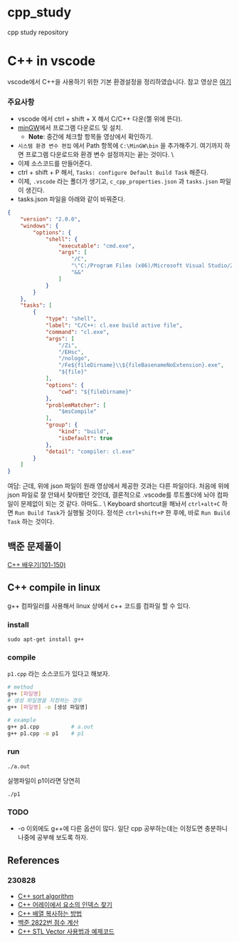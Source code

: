 # cpp_study
cpp study repository

# C++ in vscode
vscode에서 C++을 사용하기 위한 기본 환경설정을 정리하였습니다.
참고 영상은 [여기](https://www.youtube.com/watch?v=3-PD_AUSOLM&t=1s)

### 주요사항
* vscode 에서 ctrl + shift + X 해서 C/C++ 다운(젤 위에 뜬다).
* [minGW](https://sourceforge.net/projects/mingw/)에서 프로그램 다운로드 및 설치.
    * **Note**: 중간에 체크할 항목들 영상에서 확인하기. 
* `시스템 환경 변수 편집` 에서 Path 항목에 `C:\MinGW\bin` 을 추가해주기.
여기까지 하면 프로그램 다운로드와 환경 변수 설정까지는 끝는 것이다. \
* 이제 소스코드를 만들어준다.
* ctrl + shift + P 해서, `Tasks: configure Default Build Task` 해준다. 
* 이제, `.vscode` 라는 폴더가 생기고, `c_cpp_properties.json` 과 `tasks.json` 파일이 생긴다. 
* tasks.json 파일을 아래와 같이 바꿔준다.
```json
{
	"version": "2.0.0",
	"windows": {
        "options": {
            "shell": {
                "executable": "cmd.exe",
                "args": [
                    "/C",
                    "\"C:/Program Files (x86)/Microsoft Visual Studio/2019/Enterprise/Common7/Tools/VsDevCmd.bat\"",
                    "&&"
                ]
            }
        }
    },
	"tasks": [
		{
			"type": "shell",
			"label": "C/C++: cl.exe build active file",
			"command": "cl.exe",
			"args": [
				"/Zi",
				"/EHsc",
				"/nologo",
				"/Fe${fileDirname}\\${fileBasenameNoExtension}.exe",
				"${file}"
			],
			"options": {
				"cwd": "${fileDirname}"
			},
			"problemMatcher": [
				"$msCompile"
			],
			"group": {
				"kind": "build",
				"isDefault": true
			},
			"detail": "compiler: cl.exe"
		}
	]
}
```
여담: 근데, 위에 json 파일이 원래 영상에서 제공한 것과는 다른 파일이다. 처음에 위에 json 파일로 잘 안돼서 찾아봤던 것인데, 결론적으로 .vscode를 루트폴더에 놔야 컴파일이 문제없이 되는 것 같다. 아마도.. \ 
Keyboard shortcut을 해놔서 `ctrl+alt+C` 하면 `Run Build Task`가 실행될 것이다. 정석은 `ctrl+shift+P` 한 후에, 바로 `Run Build Task` 하는 것이다.

## 백준 문제풀이
[C++ 배우기(101-150)](https://www.acmicpc.net/workbook/view/568)

## C++ compile in linux
g++ 컴파일러를 사용해서 linux 상에서 c++ 코드를 컴파일 할 수 있다.

### install
```
sudo apt-get install g++
```

### compile
`p1.cpp` 라는 소스코드가 있다고 해보자.
```sh
# method
g++ [파일명]
# 생성 파일명을 지정하는 경우
g++ [파일명] -o [생성 파일명]

# example
g++ p1.cpp			# a.out
g++ p1.cpp -o p1	# p1

```

### run
```
./a.out
```
실행파일이 p1이라면 당연히
```
./p1
```

### TODO
* -o 이외에도 g++에 다른 옵션이 많다. 일단 cpp 공부하는데는 이정도면 충분하니 나중에 공부해 보도록 하자.

## References
### 230828
* [C++ sort algorithm](https://blockdmask.tistory.com/178) 
* [C++ 어레이에서 요소의 인덱스 찾기](https://www.techiedelight.com/ko/find-index-of-an-element-in-array-cpp/)
* [C++ 배열 복사하는 방법](https://codechacha.com/ko/cpp-copy-array/)
* [백준 2822번 점수 계산](https://jaimemin.tistory.com/843)
* [C++ STL Vector 사용법과 예제코드](https://cocoon1787.tistory.com/244)
